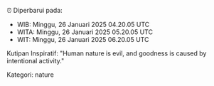 ⏰ Diperbarui pada:
- WIB: Minggu, 26 Januari 2025 04.20.05 UTC
- WITA: Minggu, 26 Januari 2025 05.20.05 UTC
- WIT: Minggu, 26 Januari 2025 06.20.05 UTC

Kutipan Inspiratif:
"Human nature is evil, and goodness is caused by intentional activity."


Kategori: nature


